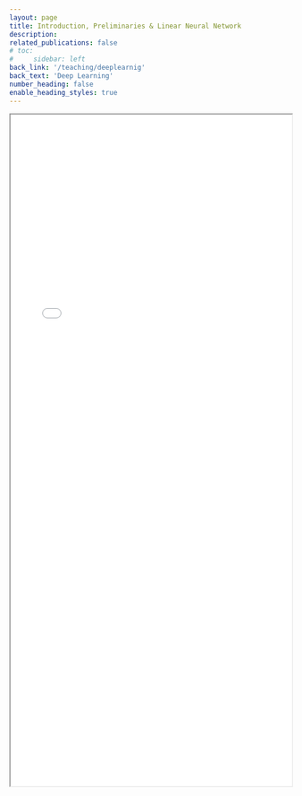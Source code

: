 ```yaml
---
layout: page
title: Introduction, Preliminaries & Linear Neural Network
description: 
related_publications: false
# toc:
#     sidebar: left
back_link: '/teaching/deeplearnig'
back_text: 'Deep Learning'
number_heading: false
enable_heading_styles: true
---
```


<iframe src="{{ 'assets/courses/deeplearning/week_1_2/intro.pdf' | relative_url }}" width="100%" height="1200px"></iframe>